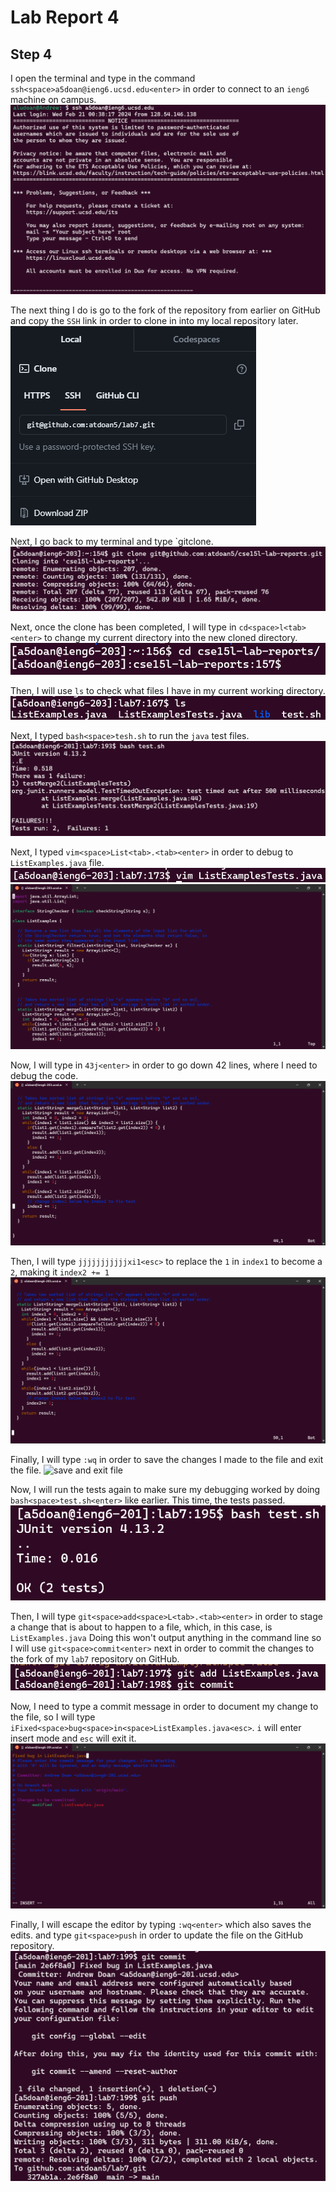 # **Lab Report 4**

## Step 4 <br/>

I open the terminal and type in the command `ssh<space>a5doan@ieng6.ucsd.edu<enter>` in order to connect to an `ieng6` machine on campus. 
![ssh image](images/week7_1.png)<br/> 

The next thing I do is go to the fork of the repository from earlier on GitHub and copy the `SSH` link in order to clone in into my local repository later. 
![ssh link image](images/week7_2.png)<br/> 

Next, I go back to my terminal and type `git<space>clone<space><Ctrl-V><enter>. 
![git clone](images/week7_3.png)<br/>

Next, once the clone has been completed, I will type in `cd<space>l<tab><enter>` to change my current directory into the new cloned directory.
![cd into new directory](images/week7_4.png)

Then, I will use `ls` to check what files I have in my current working directory.
![ls](images/week7_5.png)

Next, I typed `bash<space>tesh.sh` to run the `java` test files.
![bash test.sh](images/week7_6.png)

Next, I typed `vim<space>List<tab>.<tab><enter>` in order to debug to `ListExamples.java` file.
![enter vim](images/week7_7.png)
![vim screen](images/week7_8.png)

Now, I will type in `43j<enter>` in order to go down 42 lines, where I need to debug the code. 
![43](images/week7_9.png)

Then, I will type `jjjjjjjjjjjxi1<esc>` to replace the `1` in `index1` to become a `2`, making it `index2 += 1`
![change 1 to 2](images/week7_10.png)

Finally, I will type `:wq` in order to save the changes I made to the file and exit the file.
![save and exit file](images/week7_11.pmg)

Now, I will run the tests again to make sure my debugging worked by doing `bash<space>test.sh<enter>` like earlier. This time, the tests passed.
![success](images/week7_12.png)

Then, I will type `git<space>add<space>L<tab>.<tab><enter>` in order to stage a change that is about to happen to a file, which, in this case, is `ListExamples.java` Doing this won't output
anything in the command line so I will use `git<space>commit<enter>` next in order to commit the changes to the fork of my `lab7` repository on GitHub.
![git commands](images/week7_13.png)

Now, I need to type a commit message in order to document my change to the file, so I will type `iFixed<space>bug<space>in<space>ListExamples.java<esc>`. `i` will enter insert mode and `esc` will exit it. 
![commit message](images/week7_14.png)

Finally, I will escape the editor by typing `:wq<enter>` which also saves the edits. and type `git<space>push` in order to update the file on the GitHub repository.
![push](images/week7_15.png)






